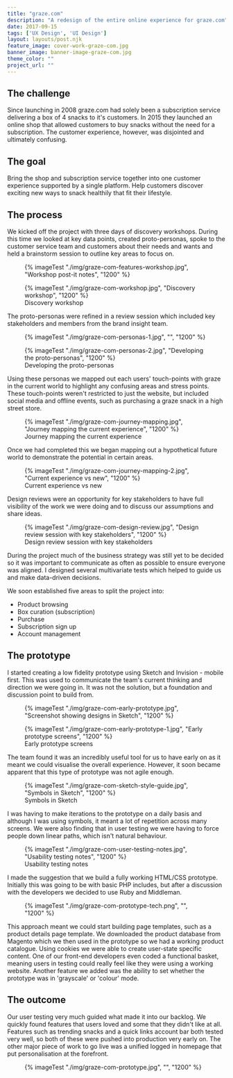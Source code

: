 ```yaml
---
title: "graze.com"
description: "A redesign of the entire online experience for graze.com"
date: 2017-09-15
tags: ['UX Design', 'UI Design']
layout: layouts/post.njk
feature_image: cover-work-graze-com.jpg
banner_image: banner-image-graze-com.jpg
theme_color: ""
project_url: ""
---
```

## The challenge

Since launching in 2008 graze.com had solely been a subscription service delivering a box of 4 snacks to it's customers. In 2015 they launched an online shop that allowed customers to buy snacks without the need for a subscription. The customer experience, however, was disjointed and ultimately confusing.

## The goal

Bring the shop and subscription service together into one customer experience supported by a single platform. Help customers discover exciting new ways to snack healthily that fit their lifestyle.

## The process

We kicked off the project with three days of discovery workshops. During this time we looked at key data points, created proto-personas, spoke to the customer service team and customers about their needs and wants and held a brainstorm session to outline key areas to focus on.

<figure>
{% imageTest "./img/graze-com-features-workshop.jpg", "Workshop post-it notes", "1200" %}
</figure>

<figure>
{% imageTest "./img/graze-com-workshop.jpg", "Discovery workshop", "1200" %}
<figcaption>Discovery workshop</figcaption>
</figure>

The proto-personas were refined in a review session which included key stakeholders and members from the brand insight team.

<figure>
{% imageTest "./img/graze-com-personas-1.jpg", "", "1200" %}
</figure>

<figure>
{% imageTest "./img/graze-com-personas-2.jpg", "Developing the proto-personas", "1200" %}
<figcaption>Developing the proto-personas</figcaption>
</figure>

Using these personas we mapped out each users' touch-points with graze in the current world to highlight any confusing areas and stress points. These touch-points weren't restricted to just the website, but included social media and offline events, such as purchasing a graze snack in a high street store.

<figure>
{% imageTest "./img/graze-com-journey-mapping.jpg", "Journey mapping the current experience", "1200" %}
<figcaption>Journey mapping the current experience</figcaption>
</figure>

Once we had completed this we began mapping out a hypothetical future world to demonstrate the potential in certain areas.

<figure>
{% imageTest "./img/graze-com-journey-mapping-2.jpg", "Current experience vs new", "1200" %}
<figcaption>Current experience vs new</figcaption>
</figure>

Design reviews were an opportunity for key stakeholders to have full visibility of the work we were doing and to discuss our assumptions and share ideas.

<figure>
{% imageTest "./img/graze-com-design-review.jpg", "Design review session with key stakeholders", "1200" %}
<figcaption>Design review session with key stakeholders</figcaption>
</figure>

During the project much of the business strategy was still yet to be decided so it was important to communicate as often as possible to ensure everyone was aligned. I designed several multivariate tests which helped to guide us and make data-driven decisions.

We soon established five areas to split the project into:

* Product browsing
* Box curation (subscription)
* Purchase
* Subscription sign up
* Account management

## The prototype

I started creating a low fidelity prototype using Sketch and Invision - mobile first. This was used to communicate the team's current thinking and direction we were going in. It was not the solution, but a foundation and discussion point to build from.

<figure>
{% imageTest "./img/graze-com-early-prototype.jpg", "Screenshot showing designs in Sketch", "1200" %}
</figure>

<figure>
{% imageTest "./img/graze-com-early-prototype-1.jpg", "Early prototype screens", "1200" %}
<figcaption>Early prototype screens</figcaption>
</figure>

The team found it was an incredibly useful tool for us to have early on as it meant we could visualise the overall experience. However, it soon became apparent that this type of prototype was not agile enough.

<figure>
{% imageTest "./img/graze-com-sketch-style-guide.jpg", "Symbols in Sketch", "1200" %}
<figcaption>Symbols in Sketch</figcaption>
</figure>

I was having to make iterations to the prototype on a daily basis and although I was using symbols, it meant a lot of repetition across many screens. We were also finding that in user testing we were having to force people down linear paths, which isn't natural behaviour.

<figure>
{% imageTest "./img/graze-com-user-testing-notes.jpg", "Usability testing notes", "1200" %}
<figcaption>Usability testing notes</figcaption>
</figure>

I made the suggestion that we build a fully working HTML/CSS prototype. Initially this was going to be with basic PHP includes, but after a discussion with the developers we decided to use Ruby and Middleman.

<figure>
{% imageTest "./img/graze-com-prototype-tech.png", "", "1200" %}
</figure>

This approach meant we could start building page templates, such as a product details page template. We downloaded the product database from Magento which we then used in the prototype so we had a working product catalogue. Using cookies we were able to create user-state specific content. One of our front-end developers even coded a functional basket, meaning users in testing could really feel like they were using a working website. Another feature we added was the ability to set whether the prototype was in 'grayscale' or 'colour' mode.

## The outcome

Our user testing very much guided what made it into our backlog. We quickly found features that users loved and some that they didn't like at all. Features such as trending snacks and a quick links account bar both tested very well, so both of these were pushed into production very early on. The other major piece of work to go live was a unified logged in homepage that put personalisation at the forefront.

<figure>
{% imageTest "./img/graze-com-prototype.jpg", "", "1200" %}
</figure>
